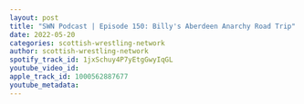 ```yaml
---
layout: post
title: "SWN Podcast | Episode 150: Billy's Aberdeen Anarchy Road Trip"
date: 2022-05-20
categories: scottish-wrestling-network
author: scottish-wrestling-network
spotify_track_id: 1jxSchuy4P7yEtgGwyIqGL
youtube_video_id: 
apple_track_id: 1000562887677
youtube_metadata: 
---
```

